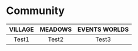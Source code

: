 # Community

| VILLAGE | MEADOWS | EVENTS WORLDS |
| :-----: | :-----: | :-----------: |
|  Test1  |  Test2  |     Test3     |
